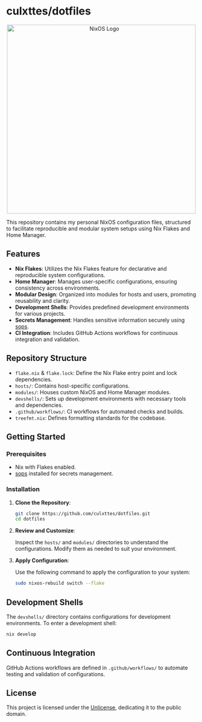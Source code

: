 <!--- LTeX: language=en-US --->

# culxttes/dotfiles

<div align="center">
  <img src="https://upload.wikimedia.org/wikipedia/commons/c/c4/NixOS_logo.svg" alt="NixOS Logo" width="500"/>
</div>


This repository contains my personal NixOS configuration files, structured to facilitate reproducible and modular system setups using Nix Flakes and Home Manager.

## Features

* **Nix Flakes**: Utilizes the Nix Flakes feature for declarative and reproducible system configurations.
* **Home Manager**: Manages user-specific configurations, ensuring consistency across environments.
* **Modular Design**: Organized into modules for hosts and users, promoting reusability and clarity.
* **Development Shells**: Provides predefined development environments for various projects.
* **Secrets Management**: Handles sensitive information securely using [sops](https://github.com/mozilla/sops).
* **CI Integration**: Includes GitHub Actions workflows for continuous integration and validation.

## Repository Structure

* `flake.nix` & `flake.lock`: Define the Nix Flake entry point and lock dependencies.
* `hosts/`: Contains host-specific configurations.
* `modules/`: Houses custom NixOS and Home Manager modules.
* `devshells/`: Sets up development environments with necessary tools and dependencies.
* `.github/workflows/`: CI workflows for automated checks and builds.
* `treefmt.nix`: Defines formatting standards for the codebase.
## Getting Started

### Prerequisites

* Nix with Flakes enabled.
* [sops](https://github.com/mozilla/sops) installed for secrets management.

### Installation

1. **Clone the Repository**:

   ```bash
   git clone https://github.com/culxttes/dotfiles.git
   cd dotfiles
   ```



2. **Review and Customize**:

   Inspect the `hosts/` and `modules/` directories to understand the configurations. Modify them as needed to suit your environment.

3. **Apply Configuration**:

   Use the following command to apply the configuration to your system:

   ```bash
   sudo nixos-rebuild switch --flake
   ```




## Development Shells

The `devshells/` directory contains configurations for development environments. To enter a development shell:

```bash
nix develop
```




## Continuous Integration

GitHub Actions workflows are defined in `.github/workflows/` to automate testing and validation of configurations.

## License

This project is licensed under the [Unlicense](https://unlicense.org/), dedicating it to the public domain.
